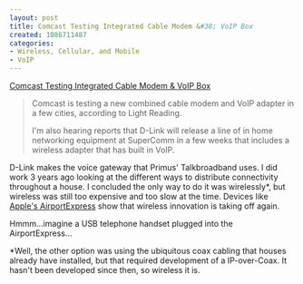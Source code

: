 ```yaml
--- 
layout: post
title: Comcast Testing Integrated Cable Modem &#38; VoIP Box
created: 1086711487
categories: 
- Wireless, Cellular, and Mobile
- VoIP
---
```

<a href="http://andyabramson.blogs.com/voipwatch/2004/06/comcast_testing.html">Comcast Testing Integrated Cable Modem &#38; VoIP Box</a>
<blockquote>
<p>Comcast is testing a new combined cable modem and VoIP adapter in a few cities, according to Light Reading.</p>

<p>I'm also hearing reports that D-Link will release a line of in home networking equipment at SuperComm in a few weeks that includes a wireless adapter that has built in VoIP.</p></blockquote>

<p>D-Link makes the voice gateway that Primus' Talkbroadband uses. I did work 3 years ago looking at the different ways to distribute connectivity throughout a house. I concluded the only way to do it was wirelessly*, but wireless was still too expensive and too slow at the time. Devices like <a href="http://www.bmannconsulting.com/node/view/1217">Apple's AirportExpress</a> show that wireless innovation is taking off again.</p>
<!--break-->
<p>Hmmm...imagine a USB telephone handset plugged into the AirportExpress...</p>

<p>*Well, the other option was using the ubiquitous coax cabling that houses already have installed, but that required development of a IP-over-Coax. It hasn't been developed since then, so wireless it is. </p>
